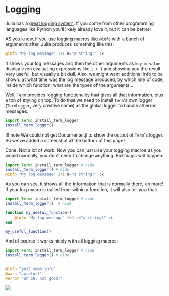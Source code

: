 # Logging

Julia has a [great logging system](https://docs.julialang.org/en/v1/stdlib/Logging/). If you come from other programming languages like Python you'll likely already love it, but it can be better!

AS you know, if you use logging macros like `@info` with a bunch of arguments after, Julia produces something like this:

```Julia
@info "My log message" 1+1 n="a string!" :x
```

It shows your log messages and then the other arguments as `key = value` display even evaluating expressions like `1 + 1` and showing you the result. Very useful, but visually a bit dull. Also, we might want additional info to be shown: at what time was the log message produced, by which line of code, inside which function, what are the types of the arguments...

Well, `Term` provides logging functionality that gives all that information, plus a ton of styling on top. To do that we need to install `Term`'s own logger (`TermLogger`, very creative name) as the global logger to handle all error messages:

```Julia
import Term: install_term_logger
install_term_logger()
```

!!! note
    We could not get Documenter.jl to show the output of `Term`'s logger. So we've added a screenshot at the bottom of this page!

Done. Not a lot of work. Now you can just use your logging macros as you would normally, you don't need to change anything. But magic will happen:

```Julia
import Term: install_term_logger # hide
install_term_logger() # hide
@info "My log message" 1+1 n="a string!" :x
```

As you can see, it shows all the information that is normally there, an more! 
If your log macro is called from within a function, it will also tell you that:
```Julia
import Term: install_term_logger # hide
install_term_logger()  # hide

function my_useful_function()
    @info "My log message" 1+1 n="a string!" :x
end

my_useful_function()
```

And of course it works nicely with all logging macros:

```Julia
import Term: install_term_logger # hide
install_term_logger() # hide


@info "just some info"
@warn "careful!"
@error "uh oh, not good!"
```

![](assets/logs.png)